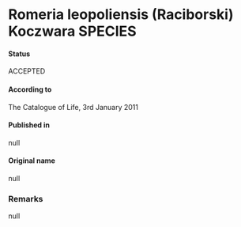 Romeria leopoliensis (Raciborski) Koczwara SPECIES
=======

#### Status
ACCEPTED

#### According to
The Catalogue of Life, 3rd January 2011

#### Published in
null

#### Original name
null

### Remarks
null